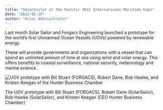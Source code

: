 ```yaml
---
title: "SolarSailor at the Pacific 2012 International Maritime Expo"
date: "2012-02-29"
author: "Ocius Administrator"
---
```


Last month Solar Sailor and Forgacs Engineering launched a prototype for the world’s first Unmanned Ocean Vessels (UOVs) powered by renewable energy.

These will provide governments and organizations with a vessel that can spend an unlimited amount of time at sea using wind and solar energy. This offers benefits to coastal surveillance, national security, meteorology and marine science.

![](http://solarsailor.com/wp-content/uploads/2012/02/Kristen-Keegan1.jpg "UOV prototype with Bill Stuart (FORGACS), Robert Dane, Bob Hawke, and Kristen Keegan of the Hunter Business Chamber")

<span class="caption">
  The UOV prototype with Bill Stuart (FORGACS), Robert Dane (SolarSailor), Bob Hawke (SolarSailor), and Kristen Keegan (CEO Hunter Business Chamber)
</span>
